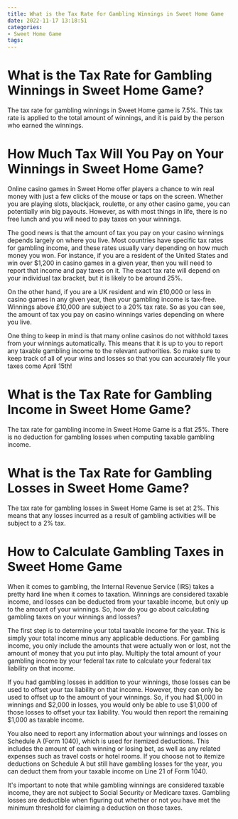 ```yaml
---
title: What is the Tax Rate for Gambling Winnings in Sweet Home Game
date: 2022-11-17 13:18:51
categories:
- Sweet Home Game
tags:
---
```



#  What is the Tax Rate for Gambling Winnings in Sweet Home Game?

The tax rate for gambling winnings in Sweet Home game is 7.5%. This tax rate is applied to the total amount of winnings, and it is paid by the person who earned the winnings.

#  How Much Tax Will You Pay on Your Winnings in Sweet Home Game?

Online casino games in Sweet Home offer players a chance to win real money with just a few clicks of the mouse or taps on the screen. Whether you are playing slots, blackjack, roulette, or any other casino game, you can potentially win big payouts. However, as with most things in life, there is no free lunch and you will need to pay taxes on your winnings.

The good news is that the amount of tax you pay on your casino winnings depends largely on where you live. Most countries have specific tax rates for gambling income, and these rates usually vary depending on how much money you won. For instance, if you are a resident of the United States and win over $1,200 in casino games in a given year, then you will need to report that income and pay taxes on it. The exact tax rate will depend on your individual tax bracket, but it is likely to be around 25%.

On the other hand, if you are a UK resident and win £10,000 or less in casino games in any given year, then your gambling income is tax-free. Winnings above £10,000 are subject to a 20% tax rate. So as you can see, the amount of tax you pay on casino winnings varies depending on where you live.

One thing to keep in mind is that many online casinos do not withhold taxes from your winnings automatically. This means that it is up to you to report any taxable gambling income to the relevant authorities. So make sure to keep track of all of your wins and losses so that you can accurately file your taxes come April 15th!

#  What is the Tax Rate for Gambling Income in Sweet Home Game?

The tax rate for gambling income in Sweet Home Game is a flat 25%. There is no deduction for gambling losses when computing taxable gambling income.

#  What is the Tax Rate for Gambling Losses in Sweet Home Game?

The tax rate for gambling losses in Sweet Home Game is set at 2%. This means that any losses incurred as a result of gambling activities will be subject to a 2% tax.

#  How to Calculate Gambling Taxes in Sweet Home Game

When it comes to gambling, the Internal Revenue Service (IRS) takes a pretty hard line when it comes to taxation. Winnings are considered taxable income, and losses can be deducted from your taxable income, but only up to the amount of your winnings. So, how do you go about calculating gambling taxes on your winnings and losses?

The first step is to determine your total taxable income for the year. This is simply your total income minus any applicable deductions. For gambling income, you only include the amounts that were actually won or lost, not the amount of money that you put into play. Multiply the total amount of your gambling income by your federal tax rate to calculate your federal tax liability on that income.

If you had gambling losses in addition to your winnings, those losses can be used to offset your tax liability on that income. However, they can only be used to offset up to the amount of your winnings. So, if you had $1,000 in winnings and $2,000 in losses, you would only be able to use $1,000 of those losses to offset your tax liability. You would then report the remaining $1,000 as taxable income.

You also need to report any information about your winnings and losses on Schedule A (Form 1040), which is used for itemized deductions. This includes the amount of each winning or losing bet, as well as any related expenses such as travel costs or hotel rooms. If you choose not to itemize deductions on Schedule A but still have gambling losses for the year, you can deduct them from your taxable income on Line 21 of Form 1040.

It's important to note that while gambling winnings are considered taxable income, they are not subject to Social Security or Medicare taxes. Gambling losses are deductible when figuring out whether or not you have met the minimum threshold for claiming a deduction on those taxes.